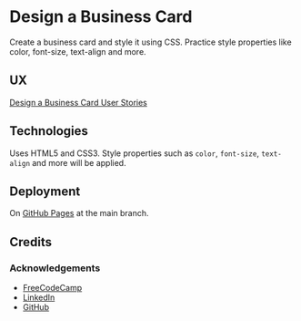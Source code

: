 # Design a Business Card

Create a business card and style it using CSS.  Practice style properties like color, font-size, text-align and more.

## UX

[Design a Business Card User Stories](https://www.freecodecamp.org/learn/full-stack-developer/lab-business-card/design-a-business-card)

## Technologies

Uses HTML5 and CSS3.  Style properties such as `color`, `font-size`, `text-align` and more will be applied.

## Deployment

On [GitHub Pages](https://derektypist.github.io/design-a-business-card) at the main branch.

## Credits

### Acknowledgements

- [FreeCodeCamp](https://www.freecodecamp.org)
- [LinkedIn](https://www.linkedin.com)
- [GitHub](https://www.github.com)
